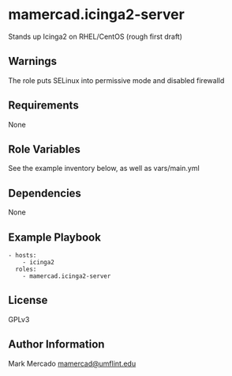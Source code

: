 mamercad.icinga2-server
=======================

Stands up Icinga2 on RHEL/CentOS (rough first draft)

Warnings
--------

The role puts SELinux into permissive mode and disabled firewalld

Requirements
------------

None

Role Variables
--------------

See the example inventory below, as well as vars/main.yml

Dependencies
------------

None

Example Playbook
----------------

    - hosts:
        - icinga2
      roles:
        - mamercad.icinga2-server

License
-------

GPLv3

Author Information
------------------

Mark Mercado <mamercad@umflint.edu>
